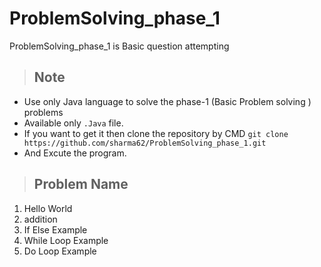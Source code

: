 # ProblemSolving_phase_1
ProblemSolving_phase_1 is Basic question attempting 

> ## Note 
*  Use only Java language to solve the phase-1 (Basic Problem solving ) problems
*  Available only `.Java` file.
*  If you want to get it then clone the repository by CMD `git clone https://github.com/sharma62/ProblemSolving_phase_1.git`
*  And Excute the program.


> ## Problem Name 
1. Hello World
2. addition
3. If Else Example 
4. While Loop Example  
5. Do Loop Example  
